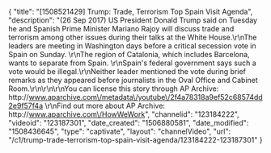 {
    "title": "[1508521429] Trump: Trade, Terrorism Top Spain Visit Agenda",
    "description": "(26 Sep 2017) US President Donald Trump said on Tuesday he and Spanish Prime Minister Mariano Rajoy will discuss trade and terrorism among other issues during their talks at the White House.\r\nThe leaders are meeting in Washington days before a critical secession vote in Spain on Sunday. \r\nThe region of Catalonia, which includes Barcelona, wants to separate from Spain. \r\nSpain's federal government says such a vote would be illegal.\r\nNeither leader mentioned the vote during brief remarks as they appeared before journalists in the Oval Office and Cabinet Room.\r\n\r\n\r\nYou can license this story through AP Archive: http:\/\/www.aparchive.com\/metadata\/youtube\/2f4a78318a9ef52c68574dd2e9f57f4a \r\nFind out more about AP Archive: http:\/\/www.aparchive.com\/HowWeWork",
    "channelid": "123184222",
    "videoid": "123187301",
    "date_created": "1506880581",
    "date_modified": "1508436645",
    "type": "captivate",
    "layout": "channelVideo",
    "url": "\/c1\/trump-trade-terrorism-top-spain-visit-agenda\/123184222-123187301"
}